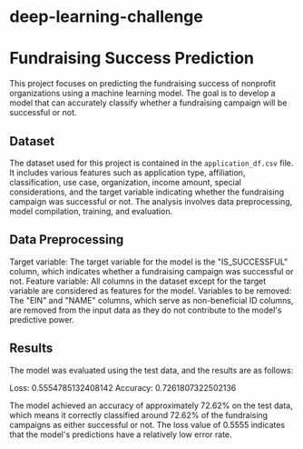 # deep-learning-challenge

# Fundraising Success Prediction

This project focuses on predicting the fundraising success of nonprofit organizations using a machine learning model. The goal is to develop a model that can accurately classify whether a fundraising campaign will be successful or not.

## Dataset

The dataset used for this project is contained in the `application_df.csv` file. It includes various features such as application type, affiliation, classification, use case, organization, income amount, special considerations, and the target variable indicating whether the fundraising campaign was successful or not. The analysis involves data preprocessing, model compilation, training, and evaluation.

## Data Preprocessing
Target variable: The target variable for the model is the "IS_SUCCESSFUL" column, which indicates whether a fundraising campaign was successful or not.
Feature variable: All columns in the dataset except for the target variable are considered as features for the model.
Variables to be removed: The "EIN" and "NAME" columns, which serve as non-beneficial ID columns, are removed from the input data as they do not contribute to the model's predictive power.

## Results

The model was evaluated using the test data, and the results are as follows:

Loss: 0.5554785132408142
Accuracy: 0.7261807322502136

The model achieved an accuracy of approximately 72.62% on the test data, which means it correctly classified around 72.62% of the fundraising campaigns as either successful or not. The loss value of 0.5555 indicates that the model's predictions have a relatively low error rate.


